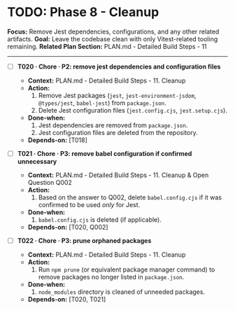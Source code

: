 # TODO: Phase 8 - Cleanup

**Focus:** Remove Jest dependencies, configurations, and any other related artifacts.
**Goal:** Leave the codebase clean with only Vitest-related tooling remaining.
**Related Plan Section:** PLAN.md - Detailed Build Steps - 11

---

- [ ] **T020 · Chore · P2: remove jest dependencies and configuration files**

  - **Context:** PLAN.md - Detailed Build Steps - 11. Cleanup
  - **Action:**
    1. Remove Jest packages (`jest`, `jest-environment-jsdom`, `@types/jest`, `babel-jest`) from `package.json`.
    2. Delete Jest configuration files (`jest.config.cjs`, `jest.setup.cjs`).
  - **Done‑when:**
    1. Jest dependencies are removed from `package.json`.
    2. Jest configuration files are deleted from the repository.
  - **Depends‑on:** [T018]

- [ ] **T021 · Chore · P3: remove babel configuration if confirmed unnecessary**

  - **Context:** PLAN.md - Detailed Build Steps - 11. Cleanup & Open Question Q002
  - **Action:**
    1. Based on the answer to Q002, delete `babel.config.cjs` if it was confirmed to be used _only_ for Jest.
  - **Done‑when:**
    1. `babel.config.cjs` is deleted (if applicable).
  - **Depends‑on:** [T020, Q002]

- [ ] **T022 · Chore · P3: prune orphaned packages**
  - **Context:** PLAN.md - Detailed Build Steps - 11. Cleanup
  - **Action:**
    1. Run `npm prune` (or equivalent package manager command) to remove packages no longer listed in `package.json`.
  - **Done‑when:**
    1. `node_modules` directory is cleaned of unneeded packages.
  - **Depends‑on:** [T020, T021]

